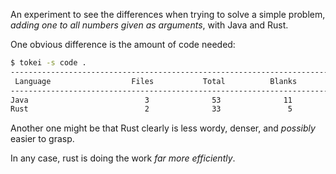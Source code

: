 An experiment to see the differences when trying to solve a simple problem, *adding one to all numbers given as arguments*, with Java and Rust.

One obvious difference is the amount of code needed:

```bash
$ tokei -s code .
--------------------------------------------------------------------------------------------------
 Language                  Files           Total          Blanks        Comments            Code
--------------------------------------------------------------------------------------------------
Java                          3              53              11               0              42
Rust                          2              33               5               0              28
```

Another one might be that Rust clearly is less wordy, denser, and *possibly* easier to grasp.

In any case, rust is doing the work *far more efficiently*. 
